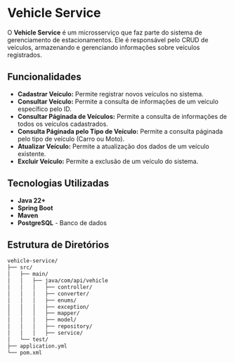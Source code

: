 # Vehicle Service

O **Vehicle Service** é um microsserviço que faz parte do sistema de gerenciamento de estacionamentos. Ele é responsável pelo CRUD de veículos, armazenando e gerenciando informações sobre veículos registrados.

## Funcionalidades

- **Cadastrar Veículo:** Permite registrar novos veículos no sistema.
- **Consultar Veículo:** Permite a consulta de informações de um veículo específico pelo ID.
- **Consultar Páginada de Veículos:** Permite a consulta de informações de todos os veículos cadastrados.
- **Consulta Páginada pelo Tipo de Veículo:** Permite a consulta páginada pelo tipo de veículo (Carro ou Moto).
- **Atualizar Veículo:** Permite a atualização dos dados de um veículo existente.
- **Excluir Veículo:** Permite a exclusão de um veículo do sistema.

## Tecnologias Utilizadas

- **Java 22+**
- **Spring Boot**
- **Maven**
- **PostgreSQL** - Banco de dados

## Estrutura de Diretórios

```bash
vehicle-service/
├── src/
│   ├── main/
│   │   ├── java/com/api/vehicle
│   │   │   ├── controller/
│   │   │   ├── converter/
│   │   │   ├── enums/
│   │   │   ├── exception/
│   │   │   ├── mapper/
│   │   │   ├── model/
│   │   │   ├── repository/
│   │   │   ├── service/
│   └── test/
├── application.yml
└── pom.xml
```
